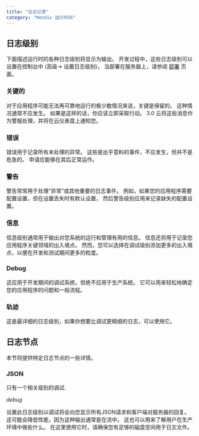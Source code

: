 ```yaml
---
title: "日志记录"
category: "Mendix 运行时间"
---
```



## 日志级别

下面描述运行时的各种日志级别将显示为输出。 开发过程中，这些日志级别可以设置在控制台中 (高级-> 设置日志级别)， 当部署在服务器上，请参阅 [部署](/developerportal/deploy/mendix-cloud-deploy) 页面。

### 关键的

对于应用程序可能无法再可靠地运行的极少数情况来说，关键是保留的。 这种情况通常不应发生。 如果是这样的话，你应该立即采取行动。 3.0 云将这些消息作为警报处理，并将在云仪表盘上通知您。

### 错误

错误用于记录所有未处理的异常。 这些是出乎意料的事件，不应发生，但并不是危急的。 申请应能够在其后正常运作。

### 警告

警告常常用于处理“异常”或其他重要的日志事件。 例如，如果您的应用程序需要配置设置，但在设置丢失时有默认设置， 然后警告级别应用来记录缺失的配置设置。

### 信息

信息级别通常用于输出对您系统的运行和管理有用的信息。 信息还将用于记录您应用程序关键领域的出入境点。 然而，您可以选择在调试级别添加更多的出入境点，以便在开发和测试期间更多的粒度。

### Debug

这应用于开发期间的调试系统，但绝不应用于生产系统。 它可以用来轻松地确定您的应用程序的问题和一般流程。

### 轨迹

这是最详细的日志级别，如果你想要比调试更精细的日志，可以使用它。

## 日志节点

本节将提供特定日志节点的一些详情。

### JSON

只有一个相关级别的调试.

_debug_

设置此日志级别以调试将会向您显示所有JSON请求和客户端对服务器的回复。 这可能会降低性能，因为这种输出通常是在流中。 这也可以用来了解用户在生产环境中做些什么。 在这里使用它时，请确保您有足够的磁盘空间用于日志文件。
